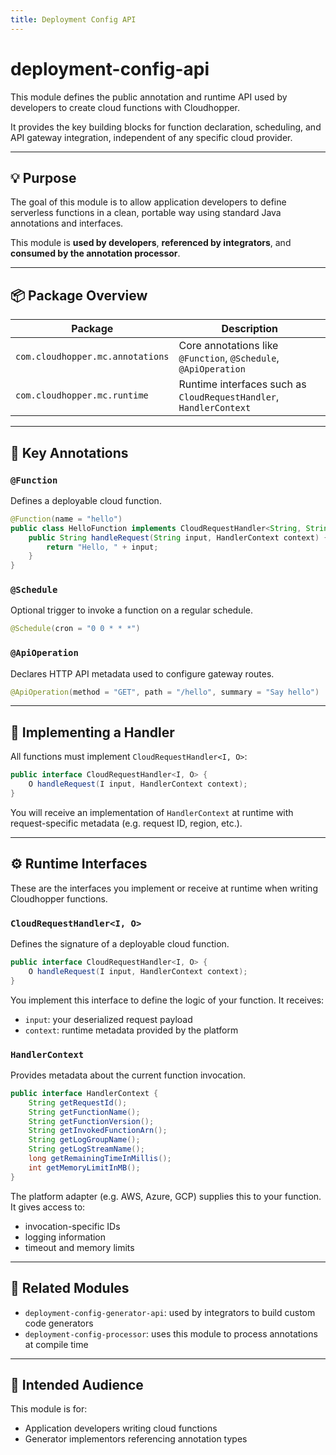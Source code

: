 ```yaml
---
title: Deployment Config API
---
```


# deployment-config-api

This module defines the public annotation and runtime API used by developers to create cloud functions with Cloudhopper.

It provides the key building blocks for function declaration, scheduling, and API gateway integration, independent of any specific cloud provider.

---

## 💡 Purpose

The goal of this module is to allow application developers to define serverless functions in a clean, portable way using standard Java annotations and interfaces.

This module is **used by developers**, **referenced by integrators**, and **consumed by the annotation processor**.

---

## 📦 Package Overview

| Package                             | Description                                                  |
|-------------------------------------|--------------------------------------------------------------|
| `com.cloudhopper.mc.annotations`    | Core annotations like `@Function`, `@Schedule`, `@ApiOperation` |
| `com.cloudhopper.mc.runtime`        | Runtime interfaces such as `CloudRequestHandler`, `HandlerContext` |

---

## 🧩 Key Annotations

### `@Function`
Defines a deployable cloud function.

~~~java
@Function(name = "hello")
public class HelloFunction implements CloudRequestHandler<String, String> {
    public String handleRequest(String input, HandlerContext context) {
        return "Hello, " + input;
    }
}
~~~

### `@Schedule`
Optional trigger to invoke a function on a regular schedule.

~~~java
@Schedule(cron = "0 0 * * *")
~~~

### `@ApiOperation`
Declares HTTP API metadata used to configure gateway routes.

~~~java
@ApiOperation(method = "GET", path = "/hello", summary = "Say hello")
~~~

---

## 🧪 Implementing a Handler

All functions must implement `CloudRequestHandler<I, O>`:

~~~java
public interface CloudRequestHandler<I, O> {
    O handleRequest(I input, HandlerContext context);
}
~~~

You will receive an implementation of `HandlerContext` at runtime with request-specific metadata (e.g. request ID, region, etc.).

---

## ⚙️ Runtime Interfaces

These are the interfaces you implement or receive at runtime when writing Cloudhopper functions.

### `CloudRequestHandler<I, O>`

Defines the signature of a deployable cloud function.

~~~java
public interface CloudRequestHandler<I, O> {
    O handleRequest(I input, HandlerContext context);
}
~~~

You implement this interface to define the logic of your function. It receives:
- `input`: your deserialized request payload
- `context`: runtime metadata provided by the platform

### `HandlerContext`

Provides metadata about the current function invocation.

~~~java
public interface HandlerContext {
    String getRequestId();
    String getFunctionName();
    String getFunctionVersion();
    String getInvokedFunctionArn();
    String getLogGroupName();
    String getLogStreamName();
    long getRemainingTimeInMillis();
    int getMemoryLimitInMB();
}
~~~

The platform adapter (e.g. AWS, Azure, GCP) supplies this to your function. It gives access to:
- invocation-specific IDs
- logging information
- timeout and memory limits

---

## 🔗 Related Modules

- `deployment-config-generator-api`: used by integrators to build custom code generators
- `deployment-config-processor`: uses this module to process annotations at compile time

---

## 👤 Intended Audience

This module is for:
- Application developers writing cloud functions
- Generator implementors referencing annotation types

